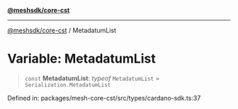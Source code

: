 [**@meshsdk/core-cst**](../README.md)

***

[@meshsdk/core-cst](../globals.md) / MetadatumList

# Variable: MetadatumList

> `const` **MetadatumList**: *typeof* `MetadatumList` = `Serialization.MetadatumList`

Defined in: packages/mesh-core-cst/src/types/cardano-sdk.ts:37
